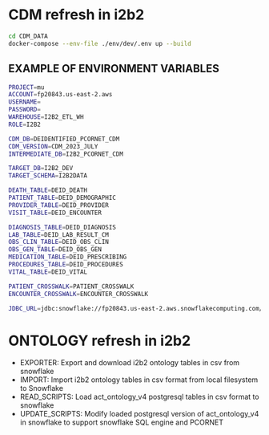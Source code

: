 # CDM refresh in i2b2
```sh
cd CDM_DATA
docker-compose --env-file ./env/dev/.env up --build
```
## EXAMPLE OF ENVIRONMENT VARIABLES
```sh
PROJECT=mu
ACCOUNT=fp20843.us-east-2.aws
USERNAME=
PASSWORD=
WAREHOUSE=I2B2_ETL_WH
ROLE=I2B2

CDM_DB=DEIDENTIFIED_PCORNET_CDM
CDM_VERSION=CDM_2023_JULY
INTERMEDIATE_DB=I2B2_PCORNET_CDM

TARGET_DB=I2B2_DEV
TARGET_SCHEMA=I2B2DATA

DEATH_TABLE=DEID_DEATH
PATIENT_TABLE=DEID_DEMOGRAPHIC
PROVIDER_TABLE=DEID_PROVIDER
VISIT_TABLE=DEID_ENCOUNTER

DIAGNOSIS_TABLE=DEID_DIAGNOSIS
LAB_TABLE=DEID_LAB_RESULT_CM
OBS_CLIN_TABLE=DEID_OBS_CLIN
OBS_GEN_TABLE=DEID_OBS_GEN
MEDICATION_TABLE=DEID_PRESCRIBING
PROCEDURES_TABLE=DEID_PROCEDURES
VITAL_TABLE=DEID_VITAL

PATIENT_CROSSWALK=PATIENT_CROSSWALK
ENCOUNTER_CROSSWALK=ENCOUNTER_CROSSWALK

JDBC_URL=jdbc:snowflake://fp20843.us-east-2.aws.snowflakecomputing.com/?db=I2B2_DEV&schema=I2B2METADATA&warehouse=I2B2_ETL_WH&role=I2B2&CLIENT_RESULT_COLUMN_CASE_INSENSITIVE=true

```


# ONTOLOGY refresh in i2b2

- EXPORTER: Export and download i2b2 ontology tables in csv from snowflake
- IMPORT: Import i2b2 ontology tables in csv format from local filesystem to Snowflake
- READ_SCRIPTS: Load act_ontology_v4 postgresql tables in csv format to snowflake
- UPDATE_SCRIPTS: Modify loaded postgresql version of act_ontology_v4 in snowflake to support           snowflake SQL engine and PCORNET